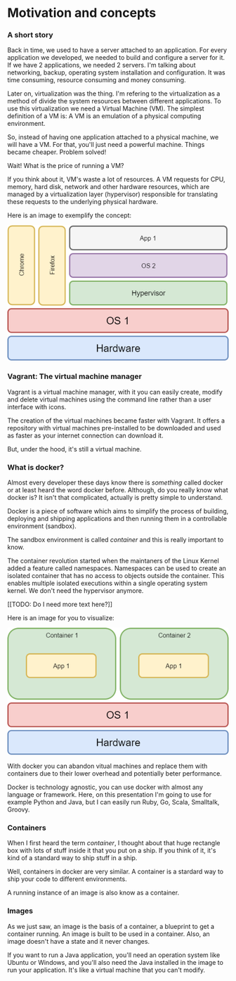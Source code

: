 # Motivation and concepts

### A short story

Back in time, we used to have a server attached to an application. For every application we developed, we needed to build and configure a server for it. If we have 2 applications, we needed 2 servers. I'm talking about networking, backup, operating system installation and configuration. It was time consuming, resource consuming and money consuming.

Later on, virtualization was the thing. I'm refering to the virtualization as a method of divide the system resources between different applications. To use this virtualization we need a Virtual Machine (VM). The simplest definition of a VM is: A VM is an emulation of a physical computing environment.

So, instead of having one application attached to a physical machine, we will have a VM. For that, you'll just need a powerful machine. Things became cheaper. Problem solved!

Wait! What is the price of running a VM?

If you think about it, VM's waste a lot of resources. A VM requests for CPU, memory, hard disk, network and other hardware resources, which are managed by a virtualization layer (hypervisor) responsible for translating these requests to the underlying physical hardware.

Here is an image to exemplify the concept:

![Emulation](https://raw.githubusercontent.com/carlan/docker-training/master/docs/images/emulation.png)

### Vagrant: The virtual machine manager

Vagrant is a virtual machine manager, with it you can easily create, modify and delete virtual machines using the command line rather than a user interface with icons.

The creation of the virtual machines became faster with Vagrant. It offers a repository with virtual machines pre-installed to be downloaded and used as faster as your internet connection can download it.

But, under the hood, it's still a virtual machine.

### What is docker?

Almost every developer these days know there is _something_ called docker or at least heard the word docker before. Although, do you really know what docker is? It isn't that complicated, actually is pretty simple to understand.

Docker is a piece of software which aims to simplify the process of building, deploying and shipping applications and then running them in a controllable environment (sandbox).

The sandbox environment is called _container_ and this is really important to know.

The container revolution started when the maintaners of the Linux Kernel added a feature called namespaces. Namespaces can be used to create an isolated container that has no access to objects outside the container. This enables multiple isolated executions within a single operating system kernel. We don't need the hypervisor anymore.

[[TODO: Do I need more text here?]]

Here is an image for you to visualize:

![Container based virtualization](https://raw.githubusercontent.com/carlan/docker-training/master/docs/images/contenarization.png)

With docker you can abandon vitual machines and replace them with containers due to their lower overhead and potentially beter performance.

Docker is technology agnostic, you can use docker with almost  any language or framework. Here, on this presentation I'm going to use for example Python and Java, but I can easily run Ruby, Go, Scala, Smalltalk, Groovy.

### Containers

When I first heard the term _container_, I thought about that huge rectangle box with lots of stuff inside it that you put on a ship. If you think of it, it's kind of a standard way to ship stuff in a ship.

Well, containers in docker are very similar. A container is a stardard way to ship your code to different environments.

A running instance of an image is also know as a container.

### Images

As we just saw, an image is the basis of a container, a blueprint to get a container running. An image is built to be used in a container. Also, an image doesn't have a state and it never changes.

If you want to run a Java application, you'll need an operation system like Ubuntu or Windows, and you'll also need the Java installed in the image to run your application. It's like a virtual machine that you can't modify.

